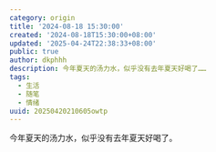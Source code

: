 ```yaml
---
category: origin
title: '2024-08-18 15:30:00'
created: '2024-08-18T15:30:00+08:00'
updated: '2025-04-24T22:38:33+08:00'
public: true
author: dkphhh
description: 今年夏天的汤力水，似乎没有去年夏天好喝了……
tags:
  - 生活
  - 随笔
  - 情绪
uuid: 20250420210605owtp
---
```


今年夏天的汤力水，似乎没有去年夏天好喝了。
